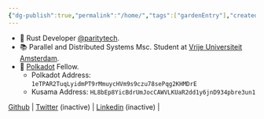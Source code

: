 ```yaml
---
{"dg-publish":true,"permalink":"/home/","tags":["gardenEntry"],"created":"2023-08-26T13:20:49.149+01:00","updated":"2023-11-01T20:53:13.166+00:00"}
---
```



- 🦀 Rust Developer [@paritytech](https://twitter.com/ParityTech/). 
- 📚 Parallel and Distributed Systems Msc. Student at [Vrije Universiteit Amsterdam](https://twitter.com/VUamsterdam).
- 🔴 [Polkadot](https://www.polkadot.network) Fellow. 
	- Polkadot Address: `1eTPAR2TuqLyidmPT9rMmuycHVm9s9czu78sePqg2KHMDrE`
	- Kusama Address: `HL8bEp8YicBdrUmJocCAWVLKUaR2dd1y6jnD934pbre3un1`

 [Github](https://github.com/kianenigma) | [Twitter](https://twitter.com/kianenigma) (inactive) | [Linkedin](https://www.linkedin.com/in/kian-paimani-a3618022b/) (inactive) | 
